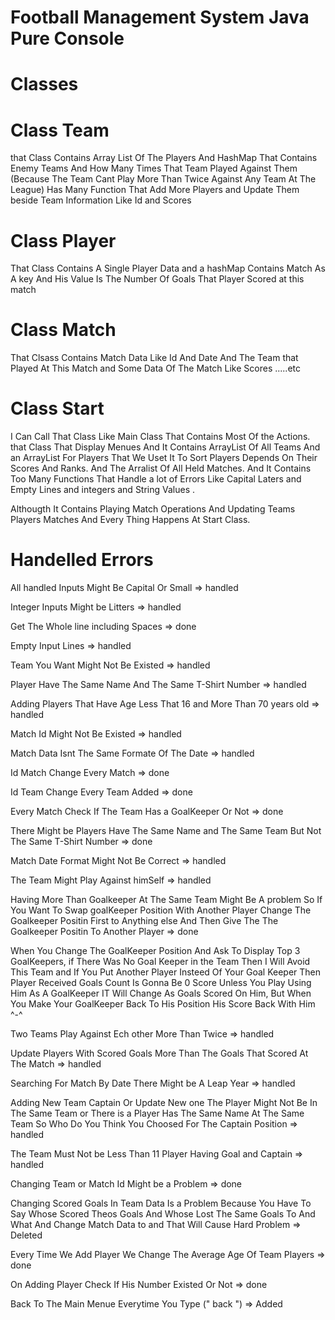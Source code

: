 # Football Management System Java Pure Console

# Classes

# Class Team

that Class Contains Array List Of The Players
And HashMap That Contains Enemy Teams
And How Many Times That Team Played
Against Them
(Because The Team Cant Play More Than Twice Against Any
Team At The League)
Has Many Function That Add More Players
and Update Them beside Team Information
Like Id and Scores


# Class Player

That Class Contains A Single Player Data
and a hashMap Contains Match As A key
And His Value Is The Number Of Goals That
Player Scored at this match


# Class Match

That Clsass Contains Match Data Like Id
And Date And The Team that Played At This
Match and Some Data Of The Match Like
Scores .....etc


# Class Start

I Can Call That Class Like Main Class
That Contains Most Of the Actions.
that Class That Display Menues And It
Contains ArrayList Of All Teams And an
ArrayList For Players That We Uset It To
Sort Players Depends On Their Scores
And Ranks.
And The Arralist Of All Held Matches.
And It Contains Too Many Functions
That Handle a lot of Errors Like Capital
Laters and Empty Lines and integers
and String Values .


Althougth It Contains Playing Match
Operations And Updating Teams Players
Matches And Every Thing Happens At
Start Class.


# Handelled Errors

All handled
Inputs Might Be Capital Or Small => handled

Integer Inputs Might be Litters => handled

Get The Whole line including Spaces => done

Empty Input Lines => handled

Team You Want Might Not Be Existed => handled

Player Have The Same Name And The Same T-Shirt Number => handled

Adding Players That Have Age Less That 16 and More Than 70 years old => handled

Match Id Might Not Be Existed => handled

Match Data Isnt The Same Formate Of The Date => handled

Id Match Change Every Match => done

Id Team Change Every Team Added => done

Every Match Check If The Team Has a GoalKeeper Or Not => done

There Might be Players Have The Same Name and The Same Team But Not The Same T-Shirt Number => done

Match Date Format Might Not Be Correct => handled

The Team Might Play Against himSelf => handled

Having More Than Goalkeeper At The Same Team Might Be A problem So If You Want To Swap goalKeeper Position With Another Player Change The Goalkeeper Positin First to Anything else And Then Give The The Goalkeeper Positin To Another Player => done

When You Change The GoalKeeper Position And Ask To Display Top 3 GoalKeepers, if There Was No Goal Keeper in the Team Then I Will Avoid This Team and If You Put Another Player Insteed Of Your Goal Keeper Then Player Received Goals Count Is Gonna Be 0 Score Unless You Play Using Him As A GoalKeeper IT Will Change As Goals Scored On Him, But When You Make Your GoalKeeper Back To His Position His Score Back With Him ^-^

Two Teams Play Against Ech other More Than Twice => handled

Update Players With Scored Goals More Than The Goals That Scored At The Match => handled

Searching For Match By Date There Might be A Leap Year => handled


Adding New Team Captain Or Update New one The Player Might Not Be In The Same Team  or There is a Player Has The Same Name At The Same Team So Who Do You Think You Choosed For The Captain Position => handled


The Team Must Not be Less Than 11 Player Having Goal and Captain => handled

Changing Team or Match Id Might be a Problem => done

Changing Scored Goals In Team Data Is a Problem Because You Have To Say Whose Scored Theos Goals And Whose Lost The Same Goals To And What And Change Match Data to and That Will Cause Hard Problem => Deleted

Every Time We Add Player We Change The Average Age Of Team Players => done

On Adding Player Check If His Number Existed Or Not => done

Back To The Main Menue Everytime You Type (" back ") => Added
